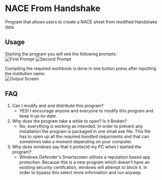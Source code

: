 # NACE From Handshake
Program that allows users to create a NACE sheet from modified Handshake data

## Usage

Starting the program you will see the following prompts:  
![First Prompt](https://i.imgur.com/AakhmwW.png)
![Second Prompt](https://i.imgur.com/8x8iWwu.png)

Compiling the required workbook is done in one button press after inputting the institution name.  
![Output Screen](https://i.imgur.com/Xhvktqv.png)

## FAQ
1. Can I modify and and distribute this program?
   * YES! I encourage anyone and everyone to modify this program and keep it up-to-date. 
2. Why does the program take a while to open? Is it Broken?
   * No, everything is working as intended. In order to prevent any installation the program is packaged in one small exe file. This file has to open up all the required bundled requirments and that can sometimes take a moment depending on your computer.
3. Why does windows say that it protectd my PC when I started the program?
   * Windows Defender's Smartscreen utilizes a reputation based app protection. Because this is a new program which doesn't have an existing security certifcation, windows will attempt to block it. In order to bypass this select more information and run anyway.
